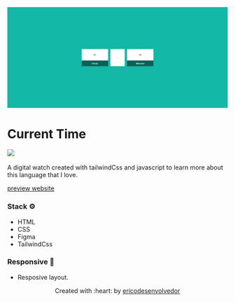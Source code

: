 <img src=".github/preview-current-time.jpg" alt="Preview current time website." />

# Current Time 
 
<img src="https://img.shields.io/badge/States-Conclused-green">

A digital watch created with tailwindCss and javascript to learn more about this language that I love.

[preview website](https://ericodesenvolvedor.github.io/current-time/)

### Stack ⚙️ 

- HTML 
- CSS
- Figma
- TailwindCss


### Responsive 📱 

- Resposive layout.

<p align="center">Created with :heart: by 
  <a href="https://github.com/Ericodesenvolvedor">ericodesenvolvedor</a>
</p> 
